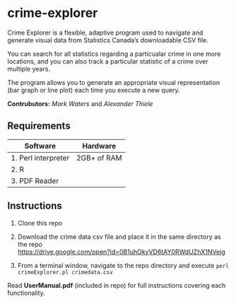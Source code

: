 # crime-explorer

Crime Explorer is a flexible, adaptive program used to navigate and generate visual data from Statistics Canada’s downloadable CSV file.  
  
You can search for all statistics regarding a particualar crime in one more locations, and you can also track a particular statistic of a crime over multiple years.  
  
The program allows you to generate an appropriate visual representation (bar graph or line plot) each time you execute a new query.  
  
**Contrubutors:** *Mark Waters* and *Alexander Thiele*

## Requirements

|Software|Hardware|
|--------|--------|
|1. Perl interpreter|2GB+ of RAM
|2. R
|3. PDF Reader

## Instructions

1. Clone this repo

2. Download the crime data csv file and place it in the same directory as the repo  
https://drive.google.com/open?id=0B1uhOkyVD6tAY0RWdUZhX1NVejg

3. From a terminal window, navigate to the repo directory and execute `perl crimeExplorer.pl crimedata.csv`

Read **UserManual.pdf** (included in repo) for full instructions covering each functionality.
